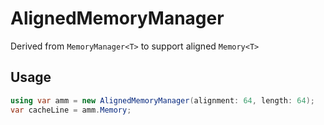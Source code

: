 # AlignedMemoryManager
Derived from `MemoryManager<T>` to support aligned `Memory<T>`

## Usage

```csharp
using var amm = new AlignedMemoryManager(alignment: 64, length: 64);
var cacheLine = amm.Memory;
```